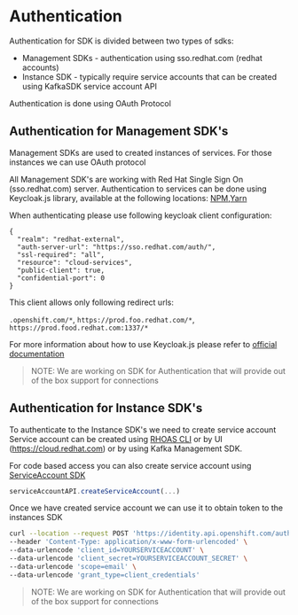 # Authentication

Authentication for SDK is divided between two types of sdks:


- Management SDKs - authentication using sso.redhat.com (redhat accounts)
- Instance SDK - typically require service accounts
that can be created using KafkaSDK service account API

Authentication is done using OAuth Protocol



## Authentication for Management SDK's

Management SDKs are used to created instances of services.
For those instances we can use OAuth protocol

All Management SDK's are working with Red Hat Single Sign On (sso.redhat.com) server.
Authentication to services can be done using Keycloak.js library, available at the following locations:
[NPM](https://www.npmjs.com/package/keycloak-js),[Yarn](https://yarnpkg.com/package/keycloak-js)

When authenticating please use following keycloak client configuration:
```
{
  "realm": "redhat-external",
  "auth-server-url": "https://sso.redhat.com/auth/",
  "ssl-required": "all",
  "resource": "cloud-services",
  "public-client": true,
  "confidential-port": 0
}
```

This client allows only following redirect urls: 

`.openshift.com/*`, `https://prod.foo.redhat.com/*`, `https://prod.food.redhat.com:1337/*`

For more information about how to use Keycloak.js please refer to [official documentation](https://github.com/keycloak/keycloak-documentation/blob/master/securing_apps/topics/oidc/javascript-adapter.adoc)

> NOTE: We are working on SDK for Authentication that will provide out of the box support for connections

## Authentication for Instance SDK's

To authenticate to the Instance SDK's we need to create service account
Service account can be created using [RHOAS CLI](https://github.com/redhat-developer/app-services-cli/blob/main/docs/commands/rhoas_serviceaccount_create.adoc) or
by UI (https://cloud.redhat.com) or by using Kafka Management SDK.

For code based access you can also create service account using [ServiceAccount SDK](https://github.com/redhat-developer/app-services-sdk-core/app-services-sdk-js/tree/main/packages/kafka-management-sdk )

```ts
serviceAccountAPI.createServiceAccount(...)
```

Once we have created service account we can use it to obtain token to the instances SDK

```bash 
curl --location --request POST 'https://identity.api.openshift.com/auth/realms/rhoas/protocol/openid-connect/token' \
--header 'Content-Type: application/x-www-form-urlencoded' \
--data-urlencode 'client_id=YOURSERVICEACCOUNT' \
--data-urlencode 'client_secret=YOURSERVICEACCOUNT_SECRET' \
--data-urlencode 'scope=email' \
--data-urlencode 'grant_type=client_credentials'
```


 > NOTE: We are working on SDK for Authentication that will provide out of the box support for connections
 
